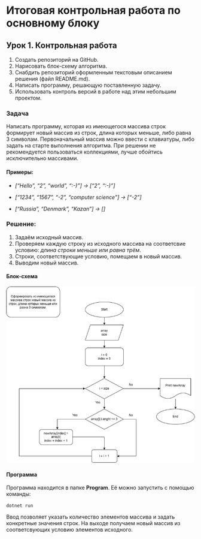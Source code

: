 # Итоговая контрольная работа по основному блоку

## Урок 1. Контрольная работа

1. Создать репозиторий на GitHub.
2. Нарисовать блок-схему алгоритма.
3. Снабдить репозиторий оформленным текстовым описанием решения (файл README.md).
4. Написать программу, решающую поставленную задачу.
5. Использовать контроль версий в работе над этим небольшим проектом.

### Задача
Написать программу, которая из имеющегося массива строк формирует новый массив из строк, длина которых меньше, либо равна 3 символам. Первоначальный массив можно ввести с клавиатуры, либо задать на старте выполнения алгоритма. При решении не рекомендуется пользоваться коллекциями, лучше обойтись исключительно массивами.

#### Примеры:
* *[“Hello”, “2”, “world”, “:-)”] → [“2”, “:-)”]*

* *[“1234”, “1567”, “-2”, “computer science”] → [“-2”]*

* *[“Russia”, “Denmark”, “Kazan”] → []*

### Решение:
1. Задаём исходный массив.
2. Проверяем каждую строку из исходного массива на соответсвие условию: *длина строки меньше или равна трём*.
3. Строки, соответствующие условию, помещаем в новый массив.
4. Выводим новый массив.

#### Блок-схема
![Блок-схема](/Diagram/Diagram.drawio.png)

#### Программа
Программа находится в папке **Program**. Её можно запустить с помощью команды:
```
dotnet run
```
Ввод позволяет указать количество элементов массива и задать конкретные значения строк. На выходе получаем новый массив из соответсвующих условию элементов исходного.